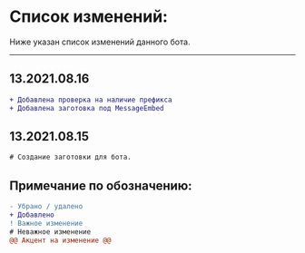 # Список изменений:
Ниже указан список изменений данного бота.
***
## 13.2021.08.16
```diff
+ Добавлена проверка на наличие префикса
+ Добавлена заготовка под MessageEmbed
```
## 13.2021.08.15
```diff
# Создание заготовки для бота.
```


## Примечание по обозначению:
```diff
- Убрано / удалено
+ Добавлено
! Важное изменение
# Неважное изменение
@@ Акцент на изменение @@
```
